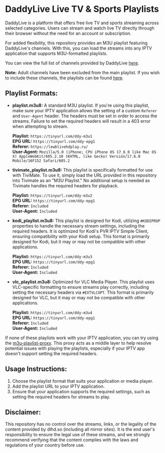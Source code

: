 # DaddyLive Live TV & Sports Playlists

DaddyLive is a platform that offers free live TV and sports streaming across selected categories. Users can stream and watch live TV directly through their browser without the need for an account or subscription.

For added flexibility, this repository provides an M3U playlist featuring DaddyLive's channels. With this, you can load the streams into any IPTV application that supports M3U-formatted playlists.

You can view the full list of channels provided by DaddyLive [here](https://href.li/?https://dlhd.so/24-7-channels.php). 

**Note:** Adult channels have been excluded from the main playlist. If you wish to include these channels, the playlists can be found [here](https://github.com/dtankdempse/daddylive-m3u/tree/main/adult).

## Playlist Formats:

- **playlist.m3u8:**
  A standard M3U playlist. If you're using this playlist, make sure your IPTV application allows the setting of a custom `Referer` and `User-Agent` header. The headers must be set in order to access the streams. Failure to set the required headers will result in a 403 error when attempting to stream.
  
  **Playlist:** `https://tinyurl.com/ddy-m3u1`  
  **EPG URL:** `https://tinyurl.com/ddy-epg1`  
  **Referer:** `https://lewblivehdplay.ru/`    
  **User-Agent:** `Mozilla/5.0 (iPhone; CPU iPhone OS 17_6_0 like Mac OS X) AppleWebKit/605.2.10 (KHTML, like Gecko) Version/17.6.0 Mobile/16F152 Safari/605.2`     

- **tivimate_playlist.m3u8:**
  This playlist is specifically formatted for use with TiviMate. To use it, simply load the URL provided in this repository into Tivimate as an "M3U Playlist." No additional setup is needed as Tivimate handles the required headers for playback.
  
   **Playlist:** `https://tinyurl.com/ddy-m3u2`  
   **EPG URL:** `https://tinyurl.com/ddy-epg1`  
   **Referer:** `Included`  
   **User-Agent:** `Included` 

- **kodi_playlist.m3u8:**
	This playlist is designed for Kodi, utilizing `#KODIPROP` properties to handle the necessary stream settings, including the required headers. It is optimized for Kodi's PVR IPTV Simple Client, ensuring compatibility with your Kodi setup. This format is primarily designed for Kodi, but it may or may not be compatible with other applications.
	
   **Playlist:** `https://tinyurl.com/ddy-m3u3`  
   **EPG URL:** `https://tinyurl.com/ddy-epg1`  
   **Referer:** `Included`  
   **User-Agent:** `Included` 

- **vlc_playlist.m3u8:**
  Optimized for VLC Media Player. This playlist uses VLC-specific formatting to ensure streams play correctly, including setting the necessary headers via `#EXTVLCOPT`. This format is primarily designed for VLC, but it may or may not be compatible with other applications.
  
   **Playlist:** `https://tinyurl.com/ddy-m3u4`  
   **EPG URL:** `https://tinyurl.com/ddy-epg1`  
   **Referer:** `Included`  
   **User-Agent:** `Included`

If none of these playlists work with your IPTV application, you can try using the [m3u-playlist-proxy](https://github.com/dtankdempse/m3u-playlist-proxy). This proxy acts as a middle layer to help resolve potential issues with playing the playlists, especially if your IPTV app doesn't support setting the required headers.

## Usage Instructions:

1. Choose the playlist format that suits your application or media player.
2. Add the playlist URL to your IPTV application.
3. Ensure that your application supports the required settings, such as setting the required headers for streams to play.

## Disclaimer:

This repository has no control over the streams, links, or the legality of the content provided by dlhd.so (including all mirror sites). It is the end user's responsibility to ensure the legal use of these streams, and we strongly recommend verifying that the content complies with the laws and regulations of your country before use.

